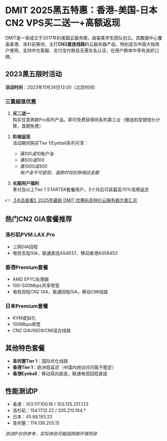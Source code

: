 # DMIT 2025黑五特惠：香港-美国-日本CN2 VPS买二送一+高额返现

DMIT是一家成立于2017年的美国云服务商，由留美学生团队创立。其数据中心覆盖香港、洛杉矶等地，主打**CN2直连线路**的云服务器产品，特别适合中国大陆用户使用。支持中文客服、支付宝付款且无需实名认证，在用户群体中享有良好口碑。

## 2023黑五限时活动

**活动时间**：2023年11月24日13:00（北京时间）

### 三重超值优惠

1. **买二送一**  
   购买任意两款Pro系列产品，即可免费获得同系列第三台（赠送机型按低价计算，首期免费）

2. **阶梯返现**  
   活动期间购买Tier 1/Eyeball系列可享：  
   - 满$100返$10账户金  
   - 满$500返$100  
   - 满$1000返$300  
   *账户金不可提现，退款时将扣除相应金额*

3. **长期用户福利**  
   季付及以上Tier 1 STARTER套餐用户，3个月后可获最高70%信用返还

👉 [【点击查看】2025年最新 DMIT 优惠码及特价云服务器方案汇总](https://bit.ly/dmit_coupon)

## 热门CN2 GIA套餐推荐

### 洛杉矶PVM.LAX.Pro
- 三网GIA回程  
- 电信去程GIA，联通直连AS4837，移动香港AS58453

### 香港Premium套餐
- AMD EPYC处理器  
- 100-500Mbps共享带宽  
- 电信双程CN2 GIA，联通回程GIA，移动CMI线路

### 日本Premium套餐
- KVM虚拟化  
- 100Mbps带宽  
- CN2 GIA/9929/CMI混合线路

## 其他特色套餐
- **圣何塞Tier 1**：国际优化线路  
- **香港Tier 1**：欧洲低延迟（中国内地访问可能不稳定）  
- **香港Eyeball**：移动双向直连，联通电信回程直连

## 性能测试IP
- 香港：103.117.100.16 / 103.135.251.123  
- 洛杉矶：154.17.12.22 / 205.210.164.*  
- 日本：45.88.193.23  
- 圣何塞：174.136.205.15  

*测试IP仅供参考，实际体验可能因网络环境而异*